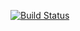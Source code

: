 [![Build 
Status](https://travis-ci.com/VyacheslavPesherov/Laba33333.svg?branch=1.02)](https://travis-ci.com/VyacheslavPesherov/Laba33333)
